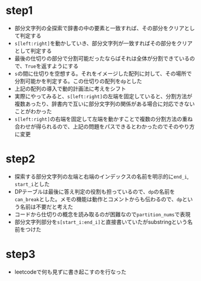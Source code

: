 # step1

- 部分文字列の全探索で辞書の中の要素と一致すれば、その部分をクリアとして判定する
- `s[left:right]`を動かしていき、部分文字列が一致すればその部分をクリアとして判定する
- 最後の仕切りの部分で分割可能だったならばそれは全体が分割できているので、`True`を返すようにする
- `s`の間に仕切りを空想する。それをイメージした配列に対して、その場所で分割可能かを判定する。この仕切りの配列を`dp`とした
- 上記の配列の導入で動的計画法に考えをシフト
- 実際にやってみると、`s[left:right]`の左端を固定していると、分割方法が複数あったり、辞書内で互いに部分文字列の関係がある場合に対応できないことがわかった
- `s[left:right]`の右端を固定して左端を動かすことで複数の分割方法の重ね合わせが得られるので、上記の問題をパスできるとわかったのでそのやり方に変更

# step2
- 探索する部分文字列の左端と右端のインデックスの名前を明示的に`end_i`, `start_i`とした
- DPテーブルは最後に答え判定の役割も担っているので、`dp`の名前を`can_break`とした。メモの機能は動作とコメントからも伝わるので、`dp`という名前は不要だと考えた
- コードから仕切りの概念を読み取るのが困難なので`partition_nums`で表現
- 部分文字列部分を`s[start_i:end_i]`と直接書いていたがsubstringという名前をつけた

# step3
- leetcodeで何も見ずに書き起こすのを行なった
